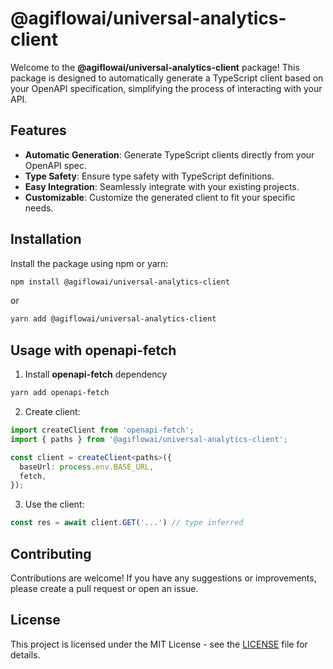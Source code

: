 # @agiflowai/universal-analytics-client

Welcome to the **@agiflowai/universal-analytics-client** package! This package is designed to automatically generate a TypeScript client based on your OpenAPI specification, simplifying the process of interacting with your API.

## Features

- **Automatic Generation**: Generate TypeScript clients directly from your OpenAPI spec.
- **Type Safety**: Ensure type safety with TypeScript definitions.
- **Easy Integration**: Seamlessly integrate with your existing projects.
- **Customizable**: Customize the generated client to fit your specific needs.

## Installation

Install the package using npm or yarn:

```bash
npm install @agiflowai/universal-analytics-client
```

or

```bash
yarn add @agiflowai/universal-analytics-client
```

## Usage with openapi-fetch

1. Install **openapi-fetch** dependency  

```bash
yarn add openapi-fetch
```

2. Create client:  

```typescript
import createClient from 'openapi-fetch';
import { paths } from '@agiflowai/universal-analytics-client';

const client = createClient<paths>({
  baseUrl: process.env.BASE_URL,
  fetch,
});
```

3. Use the client:  

``` typescript
const res = await client.GET('...') // type inferred
```

## Contributing

Contributions are welcome! If you have any suggestions or improvements, please create a pull request or open an issue.

## License

This project is licensed under the MIT License - see the [LICENSE](LICENSE) file for details.
